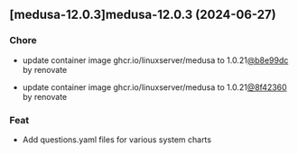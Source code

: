 

## [medusa-12.0.3]medusa-12.0.3 (2024-06-27)

### Chore



- update container image ghcr.io/linuxserver/medusa to 1.0.21[@b8e99dc](https://github.com/b8e99dc) by renovate

- update container image ghcr.io/linuxserver/medusa to 1.0.21[@8f42360](https://github.com/8f42360) by renovate

### Feat



- Add questions.yaml files for various system charts